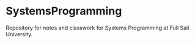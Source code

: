 # SystemsProgramming
Repository for notes and classwork for Systems Programming at Full Sail University.

